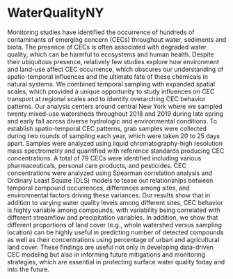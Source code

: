 # WaterQualityNY

Monitoring studies have identified the occurrence of hundreds of contaminants of emerging concern (CECs) throughout water, sediments and biota. The presence of CECs is often associated with degraded water quality, which can be harmful to ecosystems and human health. Despite their ubiquitous presence, relatively few studies explore how environment and land-use affect CEC occurrence, which obscures our understanding of spatio-temporal influences and the ultimate fate of these chemicals in natural systems. We combined temporal sampling with expanded spatial scales, which provided a unique opportunity to study influences on CEC transport at regional scales and to identify overarching CEC behavior patterns. Our analysis centers around central New York where we sampled twenty mixed-use watersheds throughout 2018 and 2019 during late spring and early fall across diverse hydrologic and environmental conditions. To establish spatio-temporal CEC patterns, grab samples were collected during two rounds of sampling each year, which were taken 20 to 25 days apart. Samples were analyzed using liquid chromatography-high resolution mass spectrometry and quantified with reference standards producing CEC concentrations. A total of 79 CECs were identified including various pharmaceuticals, personal care products, and pesticides. CEC concentrations were analyzed using Spearman correlation analysis and Ordinary Least Square (OLS) models to tease out relationships between temporal compound occurrences, differences among sites, and environmental factors driving these variances. Our results show that in addition to varying water quality levels among different sites, CEC behavior is highly variable among compounds, with variability being correlated with different streamflow and precipitation variables. In addition, we show that different proportions of land cover (e.g., whole watershed versus sampling location) can be highly useful in predicting number of detected compounds as well as their concentrations using percentage of urban and agricultural land cover. These findings are useful not only in developing data-driven CEC modeling but also in informing future mitigations and monitoring strategies, which are essential in protecting surface water quality today and into the future.

